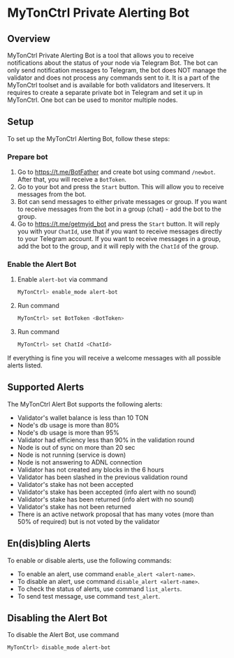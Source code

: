 # MyTonCtrl Private Alerting Bot

## Overview

MyTonCtrl Private Alerting Bot is a tool that allows you to receive notifications about the status of your node via Telegram Bot. 
The bot can only send notification messages to Telegram, the bot does NOT manage the validator and does not process any commands sent to it.
It is a part of the MyTonCtrl toolset and is available for both validators and liteservers. It requires to create a separate private bot in Telegram and set it up in MyTonCtrl. 
One bot can be used to monitor multiple nodes.

## Setup

To set up the MyTonCtrl Alerting Bot, follow these steps:

### Prepare bot

1. Go to https://t.me/BotFather and create bot using command `/newbot`. After that, you will receive a `BotToken`.
2. Go to your bot and press the `Start` button. This will allow you to receive messages from the bot.
3. Bot can send messages to either private messages or group. If you want to receive messages from the bot in a group (chat) - add the bot to the group.
4. Go to https://t.me/getmyid_bot and press the `Start` button. It will reply you with your `ChatId`, use that if you want to receive messages directly to your Telegram account.
If you want to receive messages in a group, add the bot to the group, and it will reply with the `ChatId` of the group.

### Enable the Alert Bot

1. Enable `alert-bot` via command

    ```bash
    MyTonCtrl> enable_mode alert-bot
    ```
2. Run command

    ```bash
    MyTonCtrl> set BotToken <BotToken>
    ```
3. Run command

    ```bash
    MyTonCtrl> set ChatId <ChatId>
    ```
If everything is fine you will receive a welcome messages with all possible alerts listed. 


## Supported Alerts

The MyTonCtrl Alert Bot supports the following alerts:

- Validator's wallet balance is less than 10 TON
- Node's db usage is more than 80%
- Node's db usage is more than 95%
- Validator had efficiency less than 90% in the validation round
- Node is out of sync on more than 20 sec
- Node is not running (service is down)
- Node is not answering to ADNL connection
- Validator has not created any blocks in the 6 hours
- Validator has been slashed in the previous validation round
- Validator's stake has not been accepted
- Validator's stake has been accepted (info alert with no sound)
- Validator's stake has been returned (info alert with no sound)
- Validator's stake has not been returned
- There is an active network proposal that has many votes (more than 50% of required) but is not voted by the validator

## En(dis)bling Alerts

To enable or disable alerts, use the following commands:

* To enable an alert, use command `enable_alert <alert-name>`.
* To disable an alert, use command `disable_alert <alert-name>`.
* To check the status of alerts, use command `list_alerts`.
* To send test message, use command `test_alert`.

## Disabling the Alert Bot

To disable the Alert Bot, use command

```bash
MyTonCtrl> disable_mode alert-bot
```
